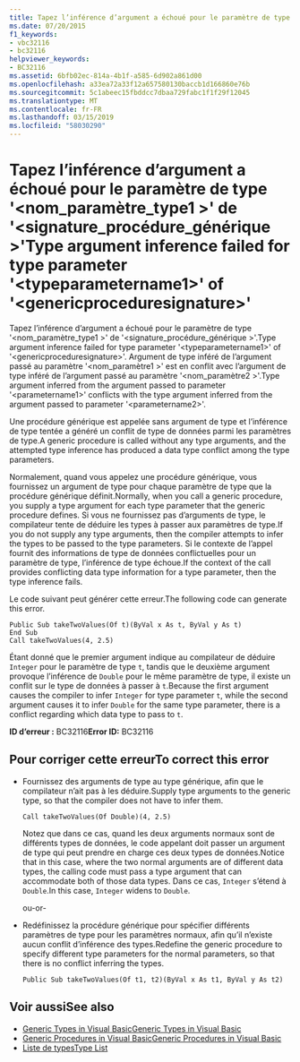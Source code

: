 ```yaml
---
title: Tapez l’inférence d’argument a échoué pour le paramètre de type '<typeparametername1>'of'<genericproceduresignature>'
ms.date: 07/20/2015
f1_keywords:
- vbc32116
- bc32116
helpviewer_keywords:
- BC32116
ms.assetid: 6bfb02ec-814a-4b1f-a585-6d902a861d00
ms.openlocfilehash: a33ea72a33f12a657580130baccb1d166860e76b
ms.sourcegitcommit: 5c1abeec15fbddcc7dbaa729fabc1f1f29f12045
ms.translationtype: MT
ms.contentlocale: fr-FR
ms.lasthandoff: 03/15/2019
ms.locfileid: "58030290"
---
```

# <a name="type-argument-inference-failed-for-type-parameter-typeparametername1-of-genericproceduresignature"></a><span data-ttu-id="dcd96-102">Tapez l’inférence d’argument a échoué pour le paramètre de type '\<nom_paramètre_type1 >' de '\<signature_procédure_générique >'</span><span class="sxs-lookup"><span data-stu-id="dcd96-102">Type argument inference failed for type parameter '\<typeparametername1>' of '\<genericproceduresignature>'</span></span>
<span data-ttu-id="dcd96-103">Tapez l’inférence d’argument a échoué pour le paramètre de type '\<nom_paramètre_type1 >' de '\<signature_procédure_générique >'.</span><span class="sxs-lookup"><span data-stu-id="dcd96-103">Type argument inference failed for type parameter '\<typeparametername1>' of '\<genericproceduresignature>'.</span></span> <span data-ttu-id="dcd96-104">Argument de type inféré de l’argument passé au paramètre '\<nom_paramètre1 >' est en conflit avec l’argument de type inféré de l’argument passé au paramètre '\<nom_paramètre2 >'.</span><span class="sxs-lookup"><span data-stu-id="dcd96-104">Type argument inferred from the argument passed to parameter '\<parametername1>' conflicts with the type argument inferred from the argument passed to parameter '\<parametername2>'.</span></span>  
  
 <span data-ttu-id="dcd96-105">Une procédure générique est appelée sans argument de type et l’inférence de type tentée a généré un conflit de type de données parmi les paramètres de type.</span><span class="sxs-lookup"><span data-stu-id="dcd96-105">A generic procedure is called without any type arguments, and the attempted type inference has produced a data type conflict among the type parameters.</span></span>  
  
 <span data-ttu-id="dcd96-106">Normalement, quand vous appelez une procédure générique, vous fournissez un argument de type pour chaque paramètre de type que la procédure générique définit.</span><span class="sxs-lookup"><span data-stu-id="dcd96-106">Normally, when you call a generic procedure, you supply a type argument for each type parameter that the generic procedure defines.</span></span> <span data-ttu-id="dcd96-107">Si vous ne fournissez pas d’arguments de type, le compilateur tente de déduire les types à passer aux paramètres de type.</span><span class="sxs-lookup"><span data-stu-id="dcd96-107">If you do not supply any type arguments, then the compiler attempts to infer the types to be passed to the type parameters.</span></span> <span data-ttu-id="dcd96-108">Si le contexte de l’appel fournit des informations de type de données conflictuelles pour un paramètre de type, l’inférence de type échoue.</span><span class="sxs-lookup"><span data-stu-id="dcd96-108">If the context of the call provides conflicting data type information for a type parameter, then the type inference fails.</span></span>  
  
 <span data-ttu-id="dcd96-109">Le code suivant peut générer cette erreur.</span><span class="sxs-lookup"><span data-stu-id="dcd96-109">The following code can generate this error.</span></span>  
  
```  
Public Sub takeTwoValues(Of t)(ByVal x As t, ByVal y As t)  
End Sub  
Call takeTwoValues(4, 2.5)  
```  
  
 <span data-ttu-id="dcd96-110">Étant donné que le premier argument indique au compilateur de déduire `Integer` pour le paramètre de type `t`, tandis que le deuxième argument provoque l’inférence de `Double` pour le même paramètre de type, il existe un conflit sur le type de données à passer à `t`.</span><span class="sxs-lookup"><span data-stu-id="dcd96-110">Because the first argument causes the compiler to infer `Integer` for type parameter `t`, while the second argument causes it to infer `Double` for the same type parameter, there is a conflict regarding which data type to pass to `t`.</span></span>  
  
 <span data-ttu-id="dcd96-111">**ID d’erreur :** BC32116</span><span class="sxs-lookup"><span data-stu-id="dcd96-111">**Error ID:** BC32116</span></span>  
  
## <a name="to-correct-this-error"></a><span data-ttu-id="dcd96-112">Pour corriger cette erreur</span><span class="sxs-lookup"><span data-stu-id="dcd96-112">To correct this error</span></span>  
  
-   <span data-ttu-id="dcd96-113">Fournissez des arguments de type au type générique, afin que le compilateur n’ait pas à les déduire.</span><span class="sxs-lookup"><span data-stu-id="dcd96-113">Supply type arguments to the generic type, so that the compiler does not have to infer them.</span></span>  
  
    ```  
    Call takeTwoValues(Of Double)(4, 2.5)  
    ```  
  
     <span data-ttu-id="dcd96-114">Notez que dans ce cas, quand les deux arguments normaux sont de différents types de données, le code appelant doit passer un argument de type qui peut prendre en charge ces deux types de données.</span><span class="sxs-lookup"><span data-stu-id="dcd96-114">Notice that in this case, where the two normal arguments are of different data types, the calling code must pass a type argument that can accommodate both of those data types.</span></span> <span data-ttu-id="dcd96-115">Dans ce cas, `Integer` s’étend à `Double`.</span><span class="sxs-lookup"><span data-stu-id="dcd96-115">In this case, `Integer` widens to `Double`.</span></span>  
  
     <span data-ttu-id="dcd96-116">ou</span><span class="sxs-lookup"><span data-stu-id="dcd96-116">-or-</span></span>  
  
-   <span data-ttu-id="dcd96-117">Redéfinissez la procédure générique pour spécifier différents paramètres de type pour les paramètres normaux, afin qu’il n’existe aucun conflit d’inférence des types.</span><span class="sxs-lookup"><span data-stu-id="dcd96-117">Redefine the generic procedure to specify different type parameters for the normal parameters, so that there is no conflict inferring the types.</span></span>  
  
    ```  
    Public Sub takeTwoValues(Of t1, t2)(ByVal x As t1, ByVal y As t2)  
    ```  
  
## <a name="see-also"></a><span data-ttu-id="dcd96-118">Voir aussi</span><span class="sxs-lookup"><span data-stu-id="dcd96-118">See also</span></span>

- [<span data-ttu-id="dcd96-119">Generic Types in Visual Basic</span><span class="sxs-lookup"><span data-stu-id="dcd96-119">Generic Types in Visual Basic</span></span>](../../visual-basic/programming-guide/language-features/data-types/generic-types.md)
- [<span data-ttu-id="dcd96-120">Generic Procedures in Visual Basic</span><span class="sxs-lookup"><span data-stu-id="dcd96-120">Generic Procedures in Visual Basic</span></span>](../../visual-basic/programming-guide/language-features/data-types/generic-procedures.md)
- [<span data-ttu-id="dcd96-121">Liste de types</span><span class="sxs-lookup"><span data-stu-id="dcd96-121">Type List</span></span>](../../visual-basic/language-reference/statements/type-list.md)
